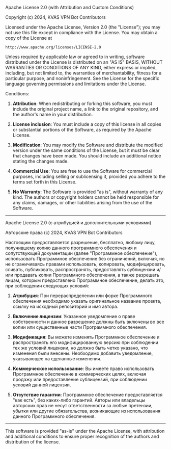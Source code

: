 Apache License 2.0 (with Attribution and Custom Conditions)

Copyright (c) 2024, KVAS VPN Bot Contributors

Licensed under the Apache License, Version 2.0 (the "License");
you may not use this file except in compliance with the License.
You may obtain a copy of the License at

    http://www.apache.org/licenses/LICENSE-2.0

Unless required by applicable law or agreed to in writing, software distributed under the License is distributed on an "AS IS" BASIS,
WITHOUT WARRANTIES OR CONDITIONS OF ANY KIND, either express or implied, including, but not limited to, the warranties of merchantability,
fitness for a particular purpose, and noninfringement.
See the License for the specific language governing permissions and limitations under the License.

Conditions:

1. **Attribution**: When redistributing or forking this software, you must include the original project name, a link to the original repository, and the author's name in your distribution.
   
2. **License inclusion**: You must include a copy of this license in all copies or substantial portions of the Software, as required by the Apache License.

3. **Modification**: You may modify the Software and distribute the modified version under the same conditions of the License, but it must be clear that changes have been made. You should include an additional notice stating the changes made.

4. **Commercial Use**: You are free to use the Software for commercial purposes, including selling or sublicensing it, provided you adhere to the terms set forth in this License.

5. **No Warranty**: The Software is provided "as is", without warranty of any kind. The authors or copyright holders cannot be held responsible for any claims, damages, or other liabilities arising from the use of the Software.

---

Apache License 2.0 (с атрибуцией и дополнительными условиями)

Авторские права (c) 2024, KVAS VPN Bot Contributors

Настоящим предоставляется разрешение, бесплатно, любому лицу, получившему копию данного программного обеспечения и сопутствующей документации (далее "Программное обеспечение"), использовать Программное обеспечение без ограничений, включая, но не ограничиваясь правами использовать, копировать, модифицировать, сливать, публиковать, распространять, предоставлять сублицензии и/или продавать копии Программного обеспечения, а также разрешать лицам, которым предоставлено Программное обеспечение, делать это, при соблюдении следующих условий:

1. **Атрибуция**: При перераспределении или форке Программного обеспечения необходимо указать оригинальное название проекта, ссылку на исходный репозиторий и имя автора.

2. **Включение лицензии**: Указанное уведомление о праве собственности и данное разрешение должны быть включены во все копии или существенные части Программного обеспечения.

3. **Модификация**: Вы можете изменять Программное обеспечение и распространять его модифицированную версию при соблюдении тех же условий лицензии, но должно быть четко указано, что изменения были внесены. Необходимо добавить уведомление, указывающее на сделанные изменения.

4. **Коммерческое использование**: Вы имеете право использовать Программное обеспечение в коммерческих целях, включая продажу или предоставление сублицензий, при соблюдении условий данной лицензии.

5. **Отсутствие гарантии**: Программное обеспечение предоставляется "как есть", без каких-либо гарантий. Авторы или владельцы авторских прав не несут ответственности за любые претензии, убытки или другие обязательства, возникающие из использования данного Программного обеспечения.

---

This software is provided "as-is" under the Apache License, with attribution and additional conditions to ensure proper recognition of the authors and distribution of the license.
